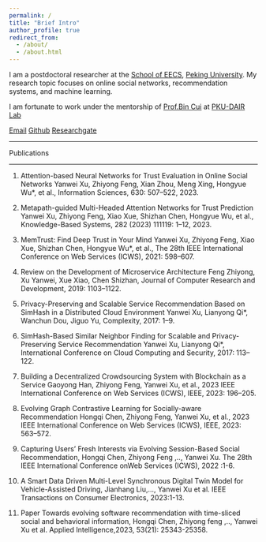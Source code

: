 ```yaml
---
permalink: /
title: "Brief Intro"
author_profile: true
redirect_from: 
  - /about/
  - /about.html
---
```


I am a postdoctoral researcher at the [School of EECS](https://eecs.pku.edu.cn/), [Peking University](https://www.pku.edu.cn/). My research topic focuses on online social networks, recommendation systems, and machine learning.

 I am fortunate to work under the mentorship of [Prof.Bin Cui](https://cuibinpku.github.io/papers.html) at [PKU-DAIR Lab](https://github.com/PKU-DAIR)

 [Email](yanwei.xu@pku.edu.cn) [Github](https://github.com/DiversityCloud) [Researchgate](https://www.researchgate.net/profile/Yanwei-Xu-3) 

---

Publications

---
1. Attention-based Neural Networks for Trust Evaluation in Online Social Networks
Yanwei Xu, Zhiyong Feng, Xian Zhou, Meng Xing, Hongyue Wu*, et al., Information Sciences, 630: 507–522, 2023.

2. Metapath-guided Multi-Headed Attention Networks for Trust Prediction
Yanwei Xu, Zhiyong Feng, Xiao Xue, Shizhan Chen, Hongyue Wu, et al., Knowledge-Based Systems, 282 (2023) 111119: 1–12, 2023.

3. MemTrust: Find Deep Trust in Your Mind
Yanwei Xu, Zhiyong Feng, Xiao Xue, Shizhan Chen, Hongyue Wu*, et al., The 28th IEEE International Conference on Web Services (ICWS), 2021: 598–607.

4. Review on the Development of Microservice Architecture
Feng Zhiyong, Xu Yanwei, Xue Xiao, Chen Shizhan, Journal of Computer Research and Development, 2019: 1103–1122.

5. Privacy-Preserving and Scalable Service Recommendation Based on SimHash in a Distributed Cloud Environment
Yanwei Xu, Lianyong Qi*, Wanchun Dou, Jiguo Yu, Complexity, 2017: 1–9.

6. SimHash-Based Similar Neighbor Finding for Scalable and Privacy-Preserving Service Recommendation
Yanwei Xu, Lianyong Qi*, International Conference on Cloud Computing and Security, 2017: 113–122.

7. Building a Decentralized Crowdsourcing System with Blockchain as a Service
Gaoyong Han, Zhiyong Feng, Yanwei Xu, et al., 2023 IEEE International Conference on Web Services (ICWS), IEEE, 2023: 196–205.

8. Evolving Graph Contrastive Learning for Socially-aware Recommendation
Hongqi Chen, Zhiyong Feng, Yanwei Xu, et al., 2023 IEEE International Conference on Web Services (ICWS), IEEE, 2023: 563–572.

9. Capturing Users’ Fresh Interests via Evolving Session-Based Social Recommendation, Hongqi Chen, Zhiyong Feng ,.., Yanwei Xu. The 28th IEEE International Conference onWeb Services (ICWS), 2022 :1-6.
    
10. A Smart Data Driven Multi-Level Synchronous Digital Twin Model for Vehicle-Assisted Driving, Jianhang Liu,..., Yanwei Xu et al. IEEE Transactions on Consumer Electronics, 2023:1-13.

11. Paper Towards evolving software recommendation with time-sliced social and behavioral information,
Hongqi Chen, Zhiyong feng ,.., Yanwei Xu et al. Applied Intelligence,2023, 53(21): 25343-25358.


